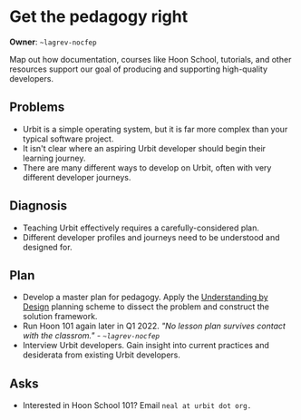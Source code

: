 # Get the pedagogy right

**Owner**: `~lagrev-nocfep`

Map out how documentation, courses like Hoon School, tutorials, and other
resources support our goal of producing and supporting high-quality developers.

## Problems

- Urbit is a simple operating system, but it is far more complex than your
  typical software project. 
- It isn't clear where an aspiring Urbit developer should begin their learning
  journey.
- There are many different ways to develop on Urbit, often with very different
  developer journeys.
  
## Diagnosis

- Teaching Urbit effectively requires a carefully-considered plan.
- Different developer profiles and journeys need to be understood and designed
  for.

## Plan

- Develop a master plan for pedagogy. Apply the [Understanding by
  Design](https://www.amazon.com/Understanding-Design-Grant-Wiggins/dp/1416600353/)
  planning scheme to dissect the problem and construct the solution framework.
- Run Hoon 101 again later in Q1 2022. *"No lesson plan survives contact with
  the classrom." - `~lagrev-nocfep`*
- Interview Urbit developers. Gain insight into current practices and desiderata
  from existing Urbit developers.

## Asks

- Interested in Hoon School 101? Email `neal at urbit dot org.`
